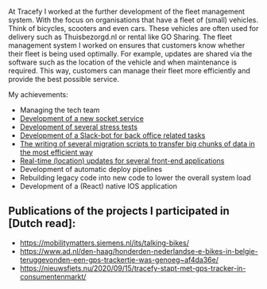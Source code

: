 At Tracefy I worked at the further development of the fleet management system. With the focus on organisations that have a fleet of (small) vehicles. Think of bicycles, scooters and even cars. These vehicles are often used for delivery such as Thuisbezorgd.nl or rental like GO Sharing. The fleet management system I worked on ensures that customers know whether their fleet is being used optimally. For example, updates are shared via the software such as the location of the vehicle and when maintenance is required. This way, customers can manage their fleet more efficiently and provide the best possible service.

My achievements:
- Managing the tech team
- [Development of a new socket service](/project/tracefy/socket-service)
- [Development of several stress tests](/project/tracefy/socket-service)
- [Development of a Slack-bot for back office related tasks](/project/tracefy/slack-bot)
- [The writing of several migration scripts to transfer big chunks of data in the most efficient way](/project/tracefy/migration)
- [Real-time (location) updates for several front-end applications](/project/tracefy/realtime-updates)
- Development of automatic deploy pipelines
- Rebuilding legacy code into new code to lower the overall system load
- Development of a (React) native IOS application

## Publications of the projects I participated in \[Dutch read\]:
- https://mobilitymatters.siemens.nl/its/talking-bikes/
- https://www.ad.nl/den-haag/honderden-nederlandse-e-bikes-in-belgie-teruggevonden-een-gps-trackertje-was-genoeg~af4da36e/
- https://nieuwsfiets.nu/2020/09/15/tracefy-stapt-met-gps-tracker-in-consumentenmarkt/